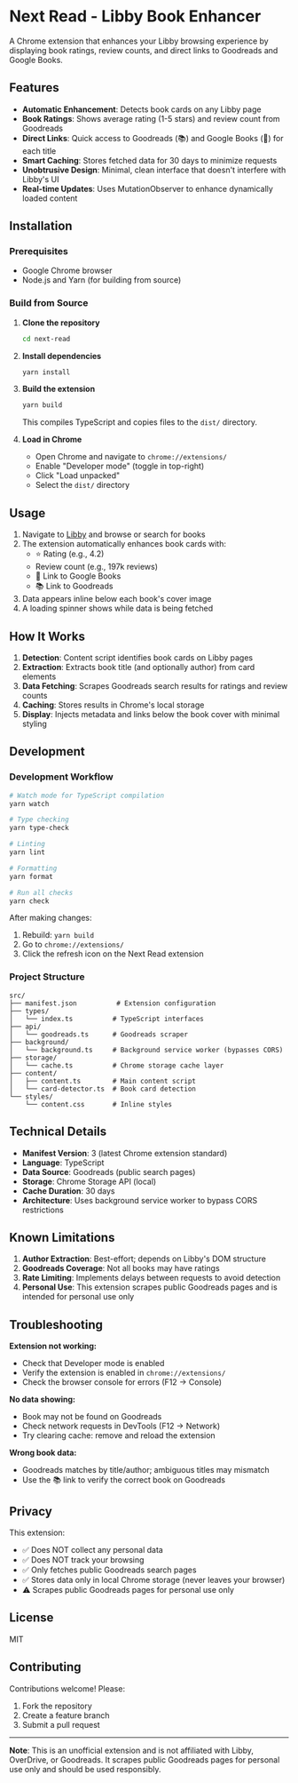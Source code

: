 # Next Read - Libby Book Enhancer

A Chrome extension that enhances your Libby browsing experience by displaying book ratings, review counts, and direct links to Goodreads and Google Books.

## Features

- **Automatic Enhancement**: Detects book cards on any Libby page
- **Book Ratings**: Shows average rating (1-5 stars) and review count from Goodreads
- **Direct Links**: Quick access to Goodreads (📚) and Google Books (📖) for each title
- **Smart Caching**: Stores fetched data for 30 days to minimize requests
- **Unobtrusive Design**: Minimal, clean interface that doesn't interfere with Libby's UI
- **Real-time Updates**: Uses MutationObserver to enhance dynamically loaded content

## Installation

### Prerequisites
- Google Chrome browser
- Node.js and Yarn (for building from source)

### Build from Source

1. **Clone the repository**
   ```bash
   cd next-read
   ```

2. **Install dependencies**
   ```bash
   yarn install
   ```

3. **Build the extension**
   ```bash
   yarn build
   ```
   This compiles TypeScript and copies files to the `dist/` directory.

4. **Load in Chrome**
   - Open Chrome and navigate to `chrome://extensions/`
   - Enable "Developer mode" (toggle in top-right)
   - Click "Load unpacked"
   - Select the `dist/` directory

## Usage

1. Navigate to [Libby](https://libbyapp.com) and browse or search for books
2. The extension automatically enhances book cards with:
   - ⭐ Rating (e.g., 4.2)
   - Review count (e.g., 197k reviews)
   - 📖 Link to Google Books
   - 📚 Link to Goodreads
3. Data appears inline below each book's cover image
4. A loading spinner shows while data is being fetched

## How It Works

1. **Detection**: Content script identifies book cards on Libby pages
2. **Extraction**: Extracts book title (and optionally author) from card elements
3. **Data Fetching**: Scrapes Goodreads search results for ratings and review counts
4. **Caching**: Stores results in Chrome's local storage
5. **Display**: Injects metadata and links below the book cover with minimal styling

## Development

### Development Workflow

```bash
# Watch mode for TypeScript compilation
yarn watch

# Type checking
yarn type-check

# Linting
yarn lint

# Formatting
yarn format

# Run all checks
yarn check
```

After making changes:
1. Rebuild: `yarn build`
2. Go to `chrome://extensions/`
3. Click the refresh icon on the Next Read extension

### Project Structure

```
src/
├── manifest.json          # Extension configuration
├── types/
│   └── index.ts          # TypeScript interfaces
├── api/
│   └── goodreads.ts      # Goodreads scraper
├── background/
│   └── background.ts     # Background service worker (bypasses CORS)
├── storage/
│   └── cache.ts          # Chrome storage cache layer
├── content/
│   ├── content.ts        # Main content script
│   └── card-detector.ts  # Book card detection
└── styles/
    └── content.css       # Inline styles
```

## Technical Details

- **Manifest Version**: 3 (latest Chrome extension standard)
- **Language**: TypeScript
- **Data Source**: Goodreads (public search pages)
- **Storage**: Chrome Storage API (local)
- **Cache Duration**: 30 days
- **Architecture**: Uses background service worker to bypass CORS restrictions

## Known Limitations

1. **Author Extraction**: Best-effort; depends on Libby's DOM structure
2. **Goodreads Coverage**: Not all books may have ratings
3. **Rate Limiting**: Implements delays between requests to avoid detection
4. **Personal Use**: This extension scrapes public Goodreads pages and is intended for personal use only

## Troubleshooting

**Extension not working:**
- Check that Developer mode is enabled
- Verify the extension is enabled in `chrome://extensions/`
- Check the browser console for errors (F12 → Console)

**No data showing:**
- Book may not be found on Goodreads
- Check network requests in DevTools (F12 → Network)
- Try clearing cache: remove and reload the extension

**Wrong book data:**
- Goodreads matches by title/author; ambiguous titles may mismatch
- Use the 📚 link to verify the correct book on Goodreads

## Privacy

This extension:
- ✅ Does NOT collect any personal data
- ✅ Does NOT track your browsing
- ✅ Only fetches public Goodreads search pages
- ✅ Stores data only in local Chrome storage (never leaves your browser)
- ⚠️  Scrapes public Goodreads pages for personal use only

## License

MIT

## Contributing

Contributions welcome! Please:
1. Fork the repository
2. Create a feature branch
3. Submit a pull request

---

**Note**: This is an unofficial extension and is not affiliated with Libby, OverDrive, or Goodreads. It scrapes public Goodreads pages for personal use only and should be used responsibly.

